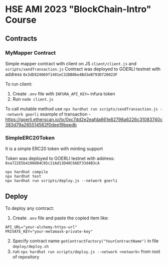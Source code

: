 # HSE AMI 2023 "BlockChain-Intro" Course

## Contracts

### MyMapper Contract
Simple mapper contract with client on JS `client/client.js` and `scripts/sendTransaction.js`
Contract was deployed to GOERLI testnet with address `0x3dE824069f1401eC32DB0be4Bd3eB793D720023F`

To run client:
1. Create `.env` file with `INFURA_API_KEY=` infura token
2. Run `node client.js`

To call mutable method use `npx hardhat run scripts/sendTransaction.js --network goerli`
example of transaction - https://goerli.etherscan.io/tx/0xc7dd2e2eafda661e82798a6226c31083740c383d79a265514562f0dee19beedb

### SimpleERC20Token
It is a simple ERC20 token with minting support

Token was deployed to GOERLI testnet with address: `0xa722E5b4100d84C85c21Ad13D48C66EF33d4B3cA`

```shell
npx hardhat compile
npx hardhat test
npx hardhat run scripts/deploy.js --network goerli
```

## Deploy

To deploy any contract:
1. Create `.env` file and paste the copied item like:
```
API_URL="your-alchemy-https-url"
PRIVATE_KEY="your-metamask-private-key"
```
2. Specify contract name `getContractFactory("YourContractName")` in file `deploy/deploy.sh` 
3. run `npx hardhat run scripts/deploy.js --network <network>` from root of repository
